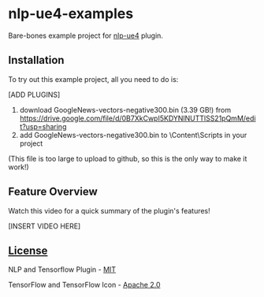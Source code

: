 # nlp-ue4-examples

Bare-bones example project for [nlp-ue4](https://github.com/Glenn-v-W/nlp-ue4) plugin.

## Installation

To try out this example project, all you need to do is:

[ADD PLUGINS]

1.    download GoogleNews-vectors-negative300.bin (3.39 GB!) from https://drive.google.com/file/d/0B7XkCwpI5KDYNlNUTTlSS21pQmM/edit?usp=sharing
2.    add GoogleNews-vectors-negative300.bin to \Content\Scripts in your project

(This file is too large to upload to github, so this is the only way to make it work!)

## Feature Overview

Watch this video for a quick summary of the plugin's features!

[INSERT VIDEO HERE]

## [License](https://github.com/Glenn-v-W/nlp-ue4/blob/master/LICENSE)
NLP and Tensorflow Plugin - [MIT](https://opensource.org/licenses/MIT)

TensorFlow and TensorFlow Icon - [Apache 2.0](http://www.apache.org/licenses/LICENSE-2.0)
